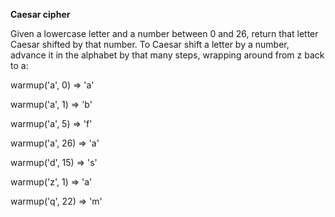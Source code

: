 **Caesar cipher**

Given a lowercase letter and a number between 0 and 26, return that letter Caesar shifted by that number. To Caesar shift a letter by a number, advance it in the alphabet by that many steps, wrapping around from z back to a:

warmup('a', 0) => 'a'

warmup('a', 1) => 'b'

warmup('a', 5) => 'f'

warmup('a', 26) => 'a'

warmup('d', 15) => 's'

warmup('z', 1) => 'a'

warmup('q', 22) => 'm'